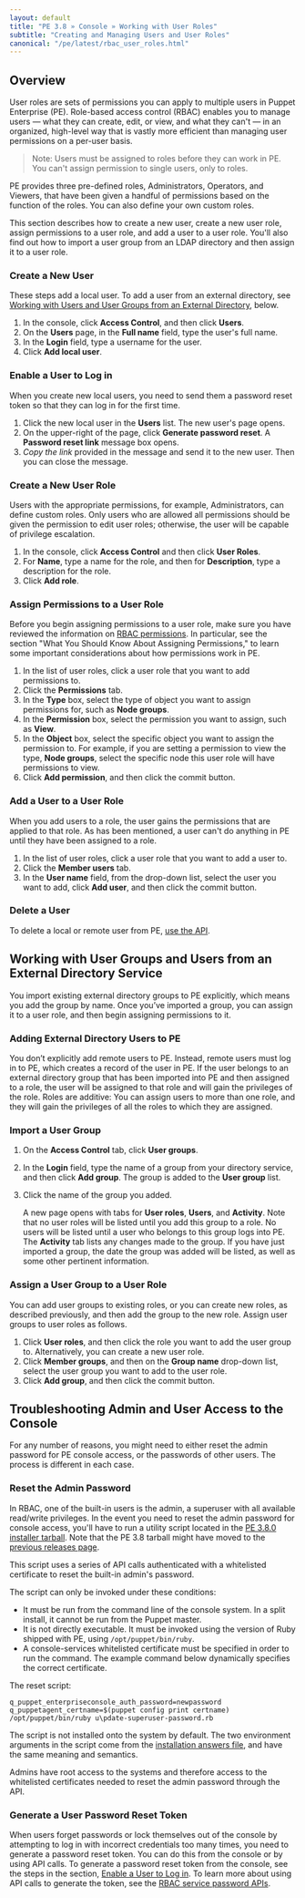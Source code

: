 ```yaml
---
layout: default
title: "PE 3.8 » Console » Working with User Roles"
subtitle: "Creating and Managing Users and User Roles"
canonical: "/pe/latest/rbac_user_roles.html"
---
```


## Overview

User roles are sets of permissions you can apply to multiple users in Puppet Enterprise (PE). Role-based access control (RBAC) enables you to manage users &#8212; what they can create, edit, or view, and what they can't &#8212; in an organized, high-level way that is vastly more efficient than managing user permissions on a per-user basis.

> Note: Users must be assigned to roles before they can work in PE. You can't assign permission to single users, only to roles. 

PE provides three pre-defined roles, Administrators, Operators, and Viewers, that have been given a handful of permissions based on the function of the roles. You can also define your own custom roles.

This section describes how to create a new user, create a new user role, assign permissions to a user role, and add a user to a user role. You'll also find out how to import a user group from an LDAP directory and then assign it to a user role.

### Create a New User
These steps add a local user. To add a user from an external directory, see [Working with Users and User Groups from an External Directory](./rbac_user_roles.html#working-with-user-groups-and-users-from-an-external-directory-service), below.

1. In the console, click **Access Control**, and then click **Users**.
2. On the **Users** page, in the **Full name** field, type the user's full name.
3. In the **Login** field, type a username for the user.
4. Click **Add local user**.

### Enable a User to Log in
When you create new local users, you need to send them a password reset token so that they can log in for the first time.

1. Click the new local user in the **Users** list.
The new user's page opens.
2. On the upper-right of the page, click **Generate password reset**. A **Password reset link** message box opens.
3. *Copy the link* provided in the message and send it to the new user. Then you can close the message.


### Create a New User Role
Users with the appropriate permissions, for example, Administrators, can define custom roles. Only users who are allowed all permissions should be given the permission to edit user roles; otherwise, the user will be capable of privilege escalation.

1. In the console, click **Access Control** and then click **User Roles**.
2. For **Name**, type a name for the role, and then for **Description**, type a description for the role.
3. Click **Add role**.

### Assign Permissions to a User Role
Before you begin assigning permissions to a user role, make sure you have reviewed the information on [RBAC permissions](./rbac_permissions.html). In particular, see the section "What You Should Know About Assigning Permissions," to learn some important considerations about how permissions work in PE.

1. In the list of user roles, click a user role that you want to add permissions to.
2. Click the **Permissions** tab.
3. In the **Type** box, select the type of object you want to assign permissions for, such as **Node groups**.
4. In the **Permission** box, select the permission you want to assign, such as **View**.
5. In the **Object** box, select the specific object you want to assign the permission to. For example, if you are setting a permission to view the type, **Node groups**, select the specific node this user role will have permissions to view.
6. Click **Add permission**, and then click the commit button.


### Add a User to a User Role
When you add users to a role, the user gains the permissions that are applied to that role. As has been mentioned, a user can't do anything in PE until they have been assigned to a role.

1. In the list of user roles, click a user role that you want to add a user to.
2. Click the **Member users** tab.
3. In the **User name** field, from the drop-down list, select the user you want to add,  click **Add user**, and then click the commit button.

### Delete a User
To delete a local or remote user from PE, [use the API](./rbac_users.html#delete-userssid).

## Working with User Groups and Users from an External Directory Service

You import existing external directory groups to PE explicitly, which means you add the group by name. Once you’ve imported a group, you can assign it to a user role, and then begin assigning permissions to it.

### Adding External Directory Users to PE

You don’t explicitly add remote users to PE. Instead, remote users must log in to PE, which creates a record of the user in PE. If the user belongs to an external directory group that has been imported into PE and then assigned to a role, the user will be assigned to that role and will gain the privileges of the role. Roles are additive: You can assign users to more than one role, and they will gain the privileges of all the roles to which they are assigned.

### Import a User Group
1. On the **Access Control** tab, click **User groups**.
2. In the **Login** field, type the name of a group from your directory service, and then click **Add group**.
The group is added to the **User group** list.
3. Click the name of the group you added.

	A new page opens with tabs for **User roles**, **Users**, and **Activity**. Note that no user roles will be listed until you add this group to a role. No users will be listed until a user who belongs to this group logs into PE. The **Activity** tab lists any changes made to the group. If you have just imported a group, the date the group was added will be listed, as well as some other pertinent information.

### Assign a User Group to a User Role

You can add user groups to existing roles, or you can create new roles, as described previously, and then add the group to the new role. Assign user groups to user roles as follows.

1. Click **User roles**, and then click the role you want to add the user group to.
Alternatively, you can create a new user role.
2. Click **Member groups**, and then on the **Group name** drop-down list, select the user group you want to add to the user role.
3. Click **Add group**, and then click the commit button.

## Troubleshooting Admin and User Access to the Console

For any number of reasons, you might need to either reset the admin password for PE console access, or the passwords of other users. The process is different in each case.

### Reset the Admin Password

In RBAC, one of the built-in users is the admin, a superuser with all available read/write privileges. In the event you need to reset the admin password for console access, you'll have to run a utility script located in the [PE 3.8.0 installer tarball](http://puppetlabs.com/misc/pe-files). Note that the PE 3.8 tarball might have moved to the [previous releases page](http://puppetlabs.com/misc/pe-files/previous-releases).

This script uses a series of API calls authenticated with a whitelisted certificate to reset the built-in admin's password.

The script can only be invoked under these conditions:

* It must be run from the command line of the console system. In a split install, it cannot be run from the Puppet master.
* It is not directly executable. It must be invoked using the version of Ruby shipped with PE, using `/opt/puppet/bin/ruby`.
* A console-services whitelisted certificate must be specified in order to run the command. The example command below dynamically specifies the correct certificate.

The reset script:

    q_puppet_enterpriseconsole_auth_password=newpassword q_puppetagent_certname=$(puppet config print certname) /opt/puppet/bin/ruby u\pdate-superuser-password.rb


The script is not installed onto the system by default. The two environment arguments in the script come from the [installation answers file](./install_answer_file_reference.html), and have the same meaning and semantics.

Admins have root access to the systems and therefore access to the whitelisted certificates needed to reset the admin password through the API.

### Generate a User Password Reset Token

When users forget passwords or lock themselves out of the console by attempting to log in with incorrect credentials too many times, you need to generate a password reset token. You can do this from the console or by using API calls. To generate a password reset token from the console, see the steps in the section, [Enable a User to Log in](./rbac_user_roles.html#enable-a-user-to-log-in). To learn more about using API calls to generate the token, see the [RBAC service password APIs](./rbac_passwords.html).

